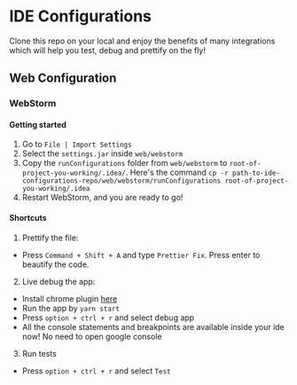 # IDE Configurations

Clone this repo on your local and enjoy the benefits of many integrations which will help you test, debug and prettify on the fly!

## Web Configuration

### WebStorm

#### Getting started

1. Go to `File | Import Settings`
2. Select the `settings.jar` inside `web/webstorm`
3. Copy the `runConfigurations` folder from `web/webstorm` to `root-of-project-you-working/.idea/`. Here's the command `cp -r path-to-ide-configurations-repo/web/webstorm/runConfigurations root-of-project-you-working/.idea`
3. Restart WebStorm, and you are ready to go!

#### Shortcuts

1. Prettify the file:

- Press `Command + Shift + A` and type `Prettier Fix`. Press enter to beautify the code.

2. Live debug the app:

- Install chrome plugin [here](https://chrome.google.com/webstore/detail/jetbrains-ide-support/hmhgeddbohgjknpmjagkdomcpobmllji?hl=en)
- Run the app by `yarn start`
- Press `option + ctrl + r` and select debug app
- All the console statements and breakpoints are available inside your ide now! No need to open google console

3. Run tests

- Press `option + ctrl + r` and select `Test`